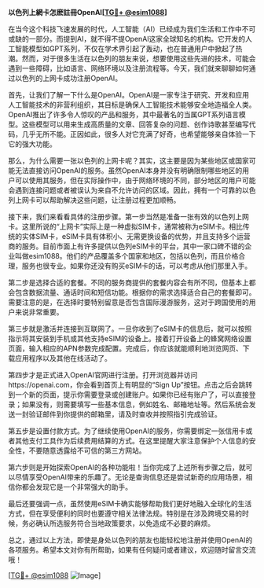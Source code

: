 **以色列上網卡怎麽註冊OpenAI[[TG💪+ @esim1088](https://t.me/s/esim1088)]**

在当今这个科技飞速发展的时代，人工智能（AI）已经成为我们生活和工作中不可或缺的一部分。而提到AI，就不得不提OpenAI这家全球知名的机构。它开发的人工智能模型如GPT系列，不仅在学术界引起了轰动，也在普通用户中掀起了热潮。然而，对于很多生活在以色列的朋友来说，想要使用这些先进的技术，可能会遇到一些障碍，比如语言、网络环境以及注册流程等。今天，我们就来聊聊如何通过以色列的上网卡成功注册OpenAI。

首先，让我们了解一下什么是OpenAI。OpenAI是一家专注于研究、开发和应用人工智能技术的非营利组织，其目标是确保人工智能技术能够安全地造福全人类。OpenAI推出了许多令人惊叹的产品和服务，其中最著名的当属GPT系列语言模型。这些模型可以用来生成高质量的文章、回答复杂的问题、创作诗歌甚至编写代码，几乎无所不能。正因如此，很多人对它充满了好奇，也希望能够亲自体验一下它的强大功能。

那么，为什么需要一张以色列的上网卡呢？其实，这主要是因为某些地区或国家可能无法直接访问OpenAI的服务。虽然OpenAI本身并没有明确限制哪些地区的用户可以使用其服务，但在实际操作中，由于网络环境的不同，部分地区的用户可能会遇到连接问题或者被误认为来自不允许访问的区域。因此，拥有一个可靠的以色列上网卡可以帮助解决这些问题，让注册过程更加顺畅。

接下来，我们来看看具体的注册步骤。第一步当然是准备一张有效的以色列上网卡。这里所说的“上网卡”实际上是一种虚拟SIM卡，通常被称为eSIM卡。相比传统的实体SIM卡，eSIM卡具有体积小、无需更换设备的优势，并且支持多个运营商的服务。目前市面上有许多提供以色列eSIM卡的平台，其中一家口碑不错的企业叫做esim1088。他们的产品覆盖多个国家和地区，包括以色列，而且价格合理，服务也很专业。如果你还没有购买eSIM卡的话，可以考虑从他们那里入手。

第二步是选择合适的套餐。不同的服务商提供的套餐内容会有所不同，但基本上都会包含数据流量、通话时间和短信功能。根据你的需求选择适合自己的套餐即可。需要注意的是，在选择时要特别留意是否包含国际漫游服务，这对于跨国使用的用户来说非常重要。

第三步就是激活并连接到互联网了。一旦你收到了eSIM卡的信息后，就可以按照指示将其安装到手机或其他支持eSIM的设备上。接着打开设备上的蜂窝网络设置页面，输入相应的APN参数完成配置。完成后，你应该就能顺利地浏览网页、下载应用程序以及其他在线活动了。

第四步才是正式进入OpenAI官网进行注册。打开浏览器并访问https://openai.com，你会看到首页上有明显的“Sign Up”按钮。点击之后会跳转到一个新的页面，提示你需要登录或创建账户。如果你已经有账户了，可以直接登录；如果没有，则需要填写一些基本信息，例如姓名、邮箱地址等。然后系统会发送一封验证邮件到你提供的邮箱里，请及时查收并按照指引完成验证。

第五步是设置付款方式。为了继续使用OpenAI的服务，你需要绑定一张信用卡或者其他支付工具作为后续费用结算的方式。在这里提醒大家注意保护个人信息的安全性，不要随意透露给不可信的第三方网站。

第六步则是开始探索OpenAI的各种功能啦！当你完成了上述所有步骤之后，就可以尽情享受OpenAI带来的乐趣了。无论是查询信息还是尝试新奇的应用场景，相信你都会发现它是一个非常强大的助手。

最后还要强调一点，虽然使用eSIM卡确实能够帮助我们更好地融入全球化的生活方式，但在享受便利的同时也要遵守相关法律法规。特别是在涉及跨境交易的时候，务必确认所选服务符合当地政策要求，以免造成不必要的麻烦。

总之，通过以上方法，即使是身处以色列的朋友也能轻松地注册并使用OpenAI的各项服务。希望本文对你有所帮助，如果有任何疑问或者建议，欢迎随时留言交流哦！

[[TG💪+ @esim1088](https://t.me/s/esim1088) ![Image](https://i.postimg.cc/4NQfJmqS/Snipaste-2025-05-13-00-14-12.png)]